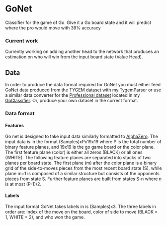 # GoNet
Classifier for the game of Go. Give it a Go board state and it will predict where the pro would move with 39% accuracy

### Current work
Currently working on adding another head to the network that produces an estimation on who will win from the input board state (Value Head).

## Data
In order to produce the data format required for GoNet you must either feed GoNet data produced from the [TYGEM dataset](https://github.com/yenw/computer-go-dataset#1-tygem-dataset) with my [TygemParser](https://github.com/MaxCarlson/TygemParser) or use a similar data converter for the [Professional dataset](https://github.com/yenw/computer-go-dataset#1-tygem-dataset) located in my [GoClassifier](https://github.com/MaxCarlson/GoClassifier). Or, produce your own dataset in the correct format.

### Data format
#### Features
Go net is designed to take input data similarly formatted to [AlphaZero](https://applied-data.science/static/main/res/alpha_go_zero_cheat_sheet.png). The input data is in the format (Samples)xPx19x19 where P is the total number of binary feature planes, and 19x19 is the go game board or the color plane. The first feature plane (color) is either all zeros (BLACK) or all ones (WHITE). The following feature planes are separated into stacks of two planes per board state. The first plane (m) after the color plane is a binary grid of the side-to-moves pieces from the most recent board state (S), while plane m+1 is composed of a similar structure but consists of the opponents pieces from state S. Further feature planes are built from states S-n where n is at most (P-1)/2.

#### Labels
The input format GoNet takes labels in is (Samples)x3. The three labels in order are: Index of the move on the board, color of side to move (BLACK = 1, WHITE = 2), and who won the game.
